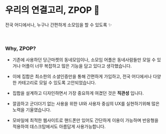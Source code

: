 # 우리의 연결고리, ZPOP 🔗
 전국 어디에서나, 누구나 간편하게 소모임을 할 수 있도록 ✨ </br></br></br>


### Why,    ZPOP?
- 기존에 사용하던 당근마켓의 동네모임이나, 소모임 어플은 동네사람들만 모일 수 있거나 어플이 너무 복잡하고 많은 기능을 담고 있다고 생각했습니다.

- 이에 집합은 최소한의 소셜인증만을 통해 간편하게 가입하고, 전국 어디에서나 다양한 카테고리로 모일 수 있도록 고안되었습니다.

- 집합을 설계하고 디자인하면서 가장 중요하게 여겼던 것은 <strong>직관성</strong> 입니다.

- 깔끔하고 군더더기 없는 사용을 위한 UI와 사용자 중심의 UX를 실현하기위해 많은 노력을 기울였습니다.

- 모바일에 최적한 웹사이트로 핸드폰만 있어도 간단하게 이용이 가능하며 반응형을 적용하여 데스크탑에서도 아름답게 사용가능합니다.
